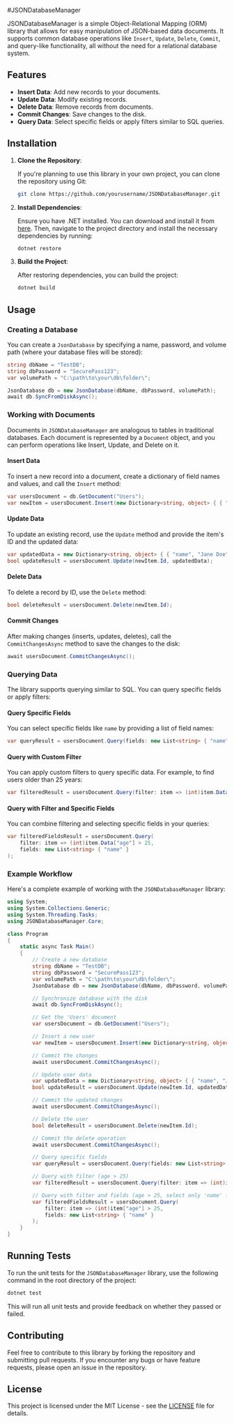 ﻿
#JSONDatabaseManager 

JSONDatabaseManager is a simple Object-Relational Mapping (ORM) library that allows for easy manipulation of JSON-based data documents. It supports common database operations like `Insert`, `Update`, `Delete`, `Commit`, and query-like functionality, all without the need for a relational database system.

## Features

- **Insert Data**: Add new records to your documents.
- **Update Data**: Modify existing records.
- **Delete Data**: Remove records from documents.
- **Commit Changes**: Save changes to the disk.
- **Query Data**: Select specific fields or apply filters similar to SQL queries.

## Installation

1. **Clone the Repository**:

   If you're planning to use this library in your own project, you can clone the repository using Git:

   ```bash
   git clone https://github.com/yourusername/JSONDatabaseManager.git
   ```

2. **Install Dependencies**:

   Ensure you have .NET installed. You can download and install it from [here](https://dotnet.microsoft.com/download). Then, navigate to the project directory and install the necessary dependencies by running:

   ```bash
   dotnet restore
   ```

3. **Build the Project**:

   After restoring dependencies, you can build the project:

   ```bash
   dotnet build
   ```

## Usage

### Creating a Database

You can create a `JsonDatabase` by specifying a name, password, and volume path (where your database files will be stored):

```csharp
string dbName = "TestDB";
string dbPassword = "SecurePass123";
var volumePath = "C:\path\to\your\db\folder\";

JsonDatabase db = new JsonDatabase(dbName, dbPassword, volumePath);
await db.SyncFromDiskAsync();
```

### Working with Documents

Documents in `JSONDatabaseManager` are analogous to tables in traditional databases. Each document is represented by a `Document` object, and you can perform operations like Insert, Update, and Delete on it.

#### Insert Data

To insert a new record into a document, create a dictionary of field names and values, and call the `Insert` method:

```csharp
var usersDocument = db.GetDocument("Users");
var newItem = usersDocument.Insert(new Dictionary<string, object> { { "name", "John Doe" }, { "age", 30 } });
```

#### Update Data

To update an existing record, use the `Update` method and provide the item's ID and the updated data:

```csharp
var updatedData = new Dictionary<string, object> { { "name", "Jane Doe" }, { "age", 28 } };
bool updateResult = usersDocument.Update(newItem.Id, updatedData);
```

#### Delete Data

To delete a record by ID, use the `Delete` method:

```csharp
bool deleteResult = usersDocument.Delete(newItem.Id);
```

#### Commit Changes

After making changes (inserts, updates, deletes), call the `CommitChangesAsync` method to save the changes to the disk:

```csharp
await usersDocument.CommitChangesAsync();
```

### Querying Data

The library supports querying similar to SQL. You can query specific fields or apply filters:

#### Query Specific Fields

You can select specific fields like `name` by providing a list of field names:

```csharp
var queryResult = usersDocument.Query(fields: new List<string> { "name" });
```

#### Query with Custom Filter

You can apply custom filters to query specific data. For example, to find users older than 25 years:

```csharp
var filteredResult = usersDocument.Query(filter: item => (int)item.Data["age"] > 25);
```

#### Query with Filter and Specific Fields

You can combine filtering and selecting specific fields in your queries:

```csharp
var filteredFieldsResult = usersDocument.Query(
    filter: item => (int)item.Data["age"] > 25,
    fields: new List<string> { "name" }
);
```

### Example Workflow

Here's a complete example of working with the `JSONDatabaseManager` library:

```csharp
using System;
using System.Collections.Generic;
using System.Threading.Tasks;
using JSONDatabaseManager.Core;

class Program
{
    static async Task Main()
    {
        // Create a new database
        string dbName = "TestDB";
        string dbPassword = "SecurePass123";
        var volumePath = "C:\path\to\your\db\folder\";
        JsonDatabase db = new JsonDatabase(dbName, dbPassword, volumePath);

        // Synchronize database with the disk
        await db.SyncFromDiskAsync();

        // Get the 'Users' document
        var usersDocument = db.GetDocument("Users");

        // Insert a new user
        var newItem = usersDocument.Insert(new Dictionary<string, object> { { "name", "John Doe" }, { "age", 30 } });

        // Commit the changes
        await usersDocument.CommitChangesAsync();

        // Update user data
        var updatedData = new Dictionary<string, object> { { "name", "Jane Doe" }, { "age", 28 } };
        bool updateResult = usersDocument.Update(newItem.Id, updatedData);

        // Commit the updated changes
        await usersDocument.CommitChangesAsync();

        // Delete the user
        bool deleteResult = usersDocument.Delete(newItem.Id);

        // Commit the delete operation
        await usersDocument.CommitChangesAsync();

        // Query specific fields
        var queryResult = usersDocument.Query(fields: new List<string> { "name" });

        // Query with filter (age > 25)
        var filteredResult = usersDocument.Query(filter: item => (int)item.Data["age"] > 25);

        // Query with filter and fields (age > 25, select only 'name' field)
        var filteredFieldsResult = usersDocument.Query(
            filter: item => (int)item["age"] > 25,
            fields: new List<string> { "name" }
        );
    }
}
```

## Running Tests

To run the unit tests for the `JSONDatabaseManager` library, use the following command in the root directory of the project:

```bash
dotnet test
```

This will run all unit tests and provide feedback on whether they passed or failed.

## Contributing

Feel free to contribute to this library by forking the repository and submitting pull requests. If you encounter any bugs or have feature requests, please open an issue in the repository.

## License

This project is licensed under the MIT License - see the [LICENSE](LICENSE) file for details.
